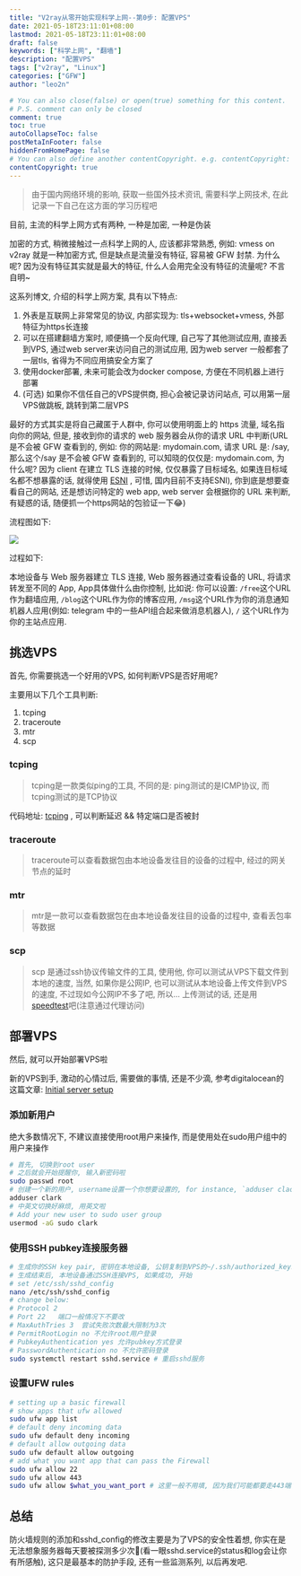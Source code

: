 ```yaml
---
title: "V2ray从零开始实现科学上网--第0步: 配置VPS"
date: 2021-05-18T23:11:01+08:00
lastmod: 2021-05-18T23:11:01+08:00
draft: false
keywords: ["科学上网", "翻墙"]
description: "配置VPS"
tags: ["v2ray", "Linux"]
categories: ["GFW"]
author: "leo2n"

# You can also close(false) or open(true) something for this content.
# P.S. comment can only be closed
comment: true
toc: true
autoCollapseToc: false
postMetaInFooter: false
hiddenFromHomePage: false
# You can also define another contentCopyright. e.g. contentCopyright: "This is another copyright."
contentCopyright: true
---
```


<!--more-->

>由于国内网络环境的影响, 获取一些国外技术资讯, 需要科学上网技术, 在此记录一下自己在这方面的学习历程吧

目前, 主流的科学上网方式有两种, 一种是加密, 一种是伪装

加密的方式, 稍微接触过一点科学上网的人, 应该都非常熟悉, 例如: vmess on v2ray 就是一种加密方式, 但是缺点是流量没有特征, 容易被 GFW 封禁. 为什么呢? 因为没有特征其实就是最大的特征, 什么人会用完全没有特征的流量呢? 不言自明~

这系列博文, 介绍的科学上网方案, 具有以下特点: 

1. 外表是互联网上非常常见的协议, 内部实现为: tls+websocket+vmess, 外部特征为https长连接
2. 可以在搭建翻墙方案时, 顺便搞一个反向代理, 自己写了其他测试应用, 直接丢到VPS, 通过web server来访问自己的测试应用, 因为web server 一般都套了一层tls, 省得为不同应用搞安全方案了
3. 使用docker部署, 未来可能会改为docker compose, 方便在不同机器上进行部署
4. (可选) 如果你不信任自己的VPS提供商, 担心会被记录访问站点, 可以用第一层VPS做跳板, 跳转到第二层VPS

最好的方式其实是将自己藏匿于人群中, 你可以使用明面上的 https 流量, 域名指向你的网站, 但是, 接收到你的请求的 web 服务器会从你的请求 URL 中判断(URL 是不会被 GFW 查看到的, 例如: 你的网站是: mydomain.com, 请求 URL 是: /say, 那么这个/say 是不会被 GFW 查看到的, 可以知晓的仅仅是: mydomain.com, 为什么呢? 因为 client 在建立 TLS 连接的时候, 仅仅暴露了目标域名, 如果连目标域名都不想暴露的话, 就得使用  [ESNI](https://www.cloudflare.com/learning/ssl/what-is-encrypted-sni/) , 可惜, 国内目前不支持ESNI), 你到底是想要查看自己的网站, 还是想访问特定的 web app, web server 会根据你的 URL 来判断, 有疑惑的话, 随便抓一个https网站的包验证一下😂)

流程图如下:

![](/img/V2ray科学上网方案/proxy.png)

过程如下:

本地设备与 Web 服务器建立 TLS 连接, Web 服务器通过查看设备的 URL, 将请求转发至不同的 App, App具体做什么由你控制, 比如说: 你可以设置: `/free`这个URL作为翻墙应用, `/blog`这个URL作为你的博客应用, `/msg`这个URL作为你的消息通知机器人应用(例如: telegram 中的一些API组合起来做消息机器人), `/` 这个URL作为你的主站点应用.

## 挑选VPS

首先, 你需要挑选一个好用的VPS, 如何判断VPS是否好用呢? 

主要用以下几个工具判断: 

1. tcping
2. traceroute
3. mtr
4. scp

### tcping

> tcping是一款类似ping的工具, 不同的是: ping测试的是ICMP协议, 而tcping测试的是TCP协议

代码地址: [tcping](https://github.com/cloverstd/tcping) , 可以判断延迟 &&  特定端口是否被封

### traceroute

> traceroute可以查看数据包由本地设备发往目的设备的过程中, 经过的网关节点的延时

### mtr

> mtr是一款可以查看数据包在由本地设备发往目的设备的过程中, 查看丢包率等数据

### scp

> scp 是通过ssh协议传输文件的工具, 使用他, 你可以测试从VPS下载文件到本地的速度, 当然, 如果你是公网IP, 也可以测试从本地设备上传文件到VPS的速度, 不过现如今公网IP不多了吧, 所以... 上传测试的话, 还是用[speedtest](https://www.speedtest.net/)吧(注意通过代理访问)

## 部署VPS

然后, 就可以开始部署VPS啦

新的VPS到手, 激动的心情过后, 需要做的事情, 还是不少滴, 参考digitalocean的这篇文章: [Initial server setup](https://www.digitalocean.com/community/tutorials/initial-server-setup-with-ubuntu-20-04)

### 添加新用户

绝大多数情况下, 不建议直接使用root用户来操作, 而是使用处在sudo用户组中的用户来操作

```bash
# 首先, 切换到root user
# 之后就会开始提醒你, 输入新密码啦
sudo passwd root
# 创建一个新的用户, username设置一个你想要设置的, for instance, `adduser clack`
adduser clark
# 中英文切换好麻烦, 用英文啦
# Add your new user to sudo user group
usermod -aG sudo clark
```

### 使用SSH pubkey连接服务器

```bash
# 生成你的SSH key pair, 密钥在本地设备, 公钥复制到VPS的~/.ssh/authorized_keys 文件中, 博文中有一篇: "ssh登录远程机器且不用密码" 提到这个
# 生成结束后, 本地设备通过SSH连接VPS, 如果成功, 开始
# set /etc/ssh/sshd_config
nano /etc/ssh/sshd_config
# change below:
# Protocol 2    
# Port 22   端口一般情况下不要改
# MaxAuthTries 3  尝试失败次数最大限制为3次
# PermitRootLogin no 不允许root用户登录
# PubkeyAuthentication yes 允许pubkey方式登录
# PasswordAuthentication no 不允许密码登录
sudo systemctl restart sshd.service # 重启sshd服务
```

### 设置UFW rules

```bash
# setting up a basic firewall
# show apps that ufw allowed
sudo ufw app list
# default deny incoming data
sudo ufw default deny incoming
# default allow outgoing data 
sudo ufw default allow outgoing
# add what you want app that can pass the Firewall
sudo ufw allow 22
sudo ufw allow 443
sudo ufw allow $what_you_want_port # 这里一般不用填, 因为我们可能都要走443端口了, 除非你有应用要直接和外网连接
```

## 总结

防火墙规则的添加和sshd_config的修改主要是为了VPS的安全性着想, 你实在是无法想象服务器每天要被探测多少次🤣(看一眼sshd.service的status和log会让你有所感触), 这只是最基本的防护手段, 还有一些监测系列, 以后再发吧.

